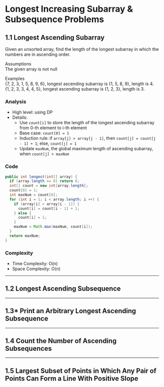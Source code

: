 # Longest Increasing Subarray & Subsequence Problems
## 1.1 Longest Ascending Subarray
Given an unsorted array, find the length of the longest subarray in which the numbers are in ascending order.

Assumptions
<br>The given array is not null

Examples
<br>{7, 2, 3, 1, 5, 8, 9, 6}, longest ascending subarray is {1, 5, 8, 9}, length is 4.
<br>{1, 2, 3, 3, 4, 4, 5}, longest ascending subarray is {1, 2, 3}, length is 3.

### Analysis
- High level: using DP
- Details:
  - Use `count[i]` to store the length of the longest ascending subarray from 0-th element to i-th element
  - Base case: `count[0] = 1` 
  - Induction rule: if `array[j] > array[j - 1]`, then `count[j] = count[j - 1] + 1`; else, `count[j] = 1`
  - Update `maxNum`, the global maximum length of ascending subarray, when `count[j] > maxNum`

### Code
```java
public int longest(int[] array) {
  if (array.length == 0) return 0;
  int[] count = new int[array.length];
  count[0] = 1;
  int maxNum = count[0];
  for (int i = 1; i < array.length; i ++) {
    if (array[i] > array[i - 1]) {
      count[i] = count[i - 1] + 1;
    } else {
      count[i] = 1;
    }
    maxNum = Math.max(maxNum, count[i]);
  }
  return maxNum;
}
```

### Complexity
- Time Complexity: O(n)
- Space Complexity: O(n)
---
## 1.2 Longest Ascending Subsequence

---
## 1.3* Print an Arbitrary Longest Ascending Subsequence

---
## 1.4 Count the Number of Ascending Subsequences

---
## 1.5 Largest Subset of Points in Which Any Pair of Points Can Form a Line With Positive Slope
